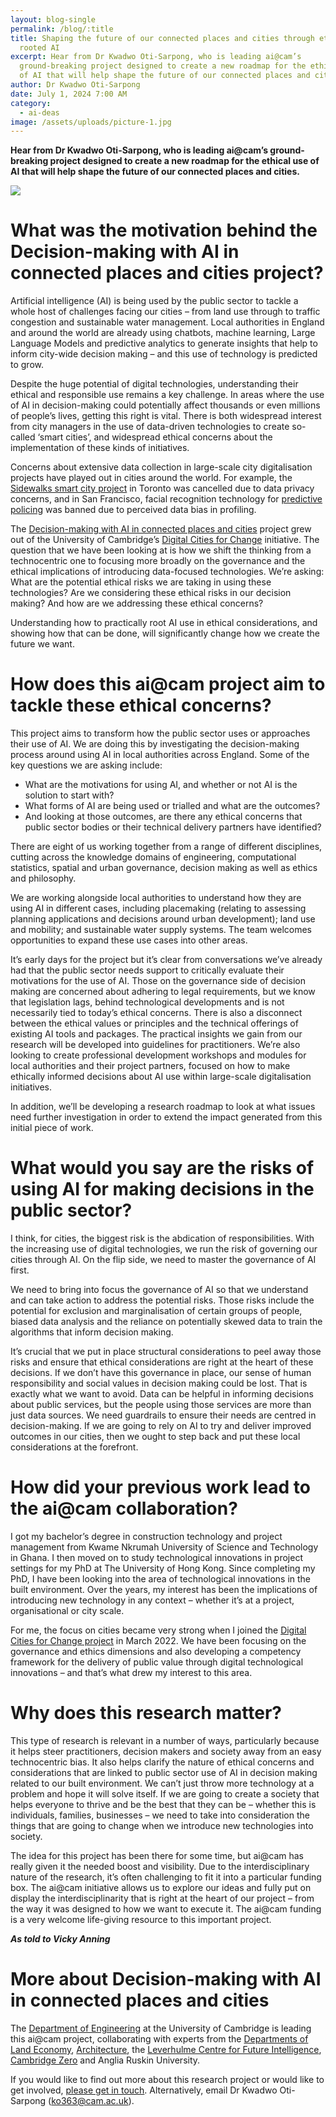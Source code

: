 ```yaml
---
layout: blog-single
permalink: /blog/:title
title: Shaping the future of our connected places and cities through ethically
  rooted AI
excerpt: Hear from Dr Kwadwo Oti-Sarpong, who is leading ai@cam’s
  ground-breaking project designed to create a new roadmap for the ethical use
  of AI that will help shape the future of our connected places and cities.
author: Dr Kwadwo Oti-Sarpong
date: July 1, 2024 7:00 AM
category:
  - ai-deas
image: /assets/uploads/picture-1.jpg
---
```

**Hear from Dr Kwadwo Oti-Sarpong, who is leading ai@cam’s ground-breaking project designed to create a new roadmap for the ethical use of AI that will help shape the future of our connected places and cities.**

![](/assets/uploads/kwadwo-resezied-2.jpg)

# What was the motivation behind the Decision-making with AI in connected places and cities project?

Artificial intelligence (AI) is being used by the public sector to tackle a whole host of challenges facing our cities – from land use through to traffic congestion and sustainable water management. Local authorities in England and around the world are already using chatbots, machine learning, Large Language Models and predictive analytics to generate insights that help to inform city-wide decision making – and this use of technology is predicted to grow. 

Despite the huge potential of digital technologies, understanding their ethical and responsible use remains a key challenge. In areas where the use of AI in decision-making could potentially affect thousands or even millions of people’s lives, getting this right is vital. There is both widespread interest from city managers in the use of data-driven technologies to create so-called ‘smart cities’, and widespread ethical concerns about the implementation of these kinds of initiatives.

Concerns about extensive data collection in large-scale city digitalisation projects have played out in cities around the world. For example, the [Sidewalks smart city project](https://www.smartcitiesworld.net/news/sidewalk-labs-shuts-down-toronto-smart-city-project-5262) in Toronto was cancelled due to data privacy concerns, and in San Francisco, facial recognition technology for [predictive policing](https://www.bbc.co.uk/news/technology-48276660) was banned due to perceived data bias in profiling. 

The [Decision-making with AI in connected places and cities](https://ai.cam.ac.uk/projects/decision-making-with-ai-in-connected-places-and-cities) project grew out of the University of Cambridge’s [Digital Cities for Change](https://www-smartinfrastructure.eng.cam.ac.uk/projects-and-case-studies/dc2-digital-cities-change) initiative. The question that we have been looking at is how we shift the thinking from a technocentric one to focusing more broadly on the governance and the ethical implications of introducing data-focused technologies. We’re asking: What are the potential ethical risks we are taking in using these technologies? Are we considering these ethical risks in our decision making? And how are we addressing these ethical concerns?

Understanding how to practically root AI use in ethical considerations, and showing how that can be done, will significantly change how we create the future we want.

# How does this ai@cam project aim to tackle these ethical concerns?

This project aims to transform how the public sector uses or approaches their use of AI. We are doing this by investigating the decision-making process around using AI in local authorities across England. Some of the key questions we are asking include: 

* What are the motivations for using AI, and whether or not AI is the solution to start with? 
* What forms of AI are being used or trialled and what are the outcomes? 
* And looking at those outcomes, are there any ethical concerns that public sector bodies or their technical delivery partners have identified?

There are eight of us working together from a range of different disciplines, cutting across the knowledge domains of engineering, computational statistics, spatial and urban governance, decision making as well as ethics and philosophy. 

We are working alongside local authorities to understand how they are using AI in different cases, including placemaking (relating to assessing planning applications and decisions around urban development); land use and mobility; and sustainable water supply systems. The team welcomes opportunities to expand these use cases into other areas.

It’s early days for the project but it’s clear from conversations we’ve already had that the public sector needs support to critically evaluate their motivations for the use of AI. Those on the governance side of decision making are concerned about adhering to legal requirements, but we know that legislation lags, behind technological developments and is not necessarily tied to today’s ethical concerns. There is also a disconnect between the ethical values or principles and the technical offerings of existing AI tools and packages.
The practical insights we gain from our research will be developed into guidelines for practitioners. We’re also looking to create professional development workshops and modules for local authorities and their project partners, focused on how to make ethically informed decisions about AI use within large-scale digitalisation initiatives. 

In addition, we’ll be developing a research roadmap to look at what issues need further investigation in order to extend the impact generated from this initial piece of work. 

# What would you say are the risks of using AI for making decisions in the public sector?

I think, for cities, the biggest risk is the abdication of responsibilities. With the increasing use of digital technologies, we run the risk of governing our cities through AI. On the flip side, we need to master the governance of AI first.

We need to bring into focus the governance of AI so that we understand and can take action to address the potential risks. Those risks include the potential for exclusion and marginalisation of certain groups of people, biased data analysis and the reliance on potentially skewed data to train the algorithms that inform decision making. 

It’s crucial that we put in place structural considerations to peel away those risks and ensure that ethical considerations are right at the heart of these decisions. If we don’t have this governance in place, our sense of human responsibility and social values in decision making could be lost. That is exactly what we want to avoid. Data can be helpful in informing decisions about public services, but the people using those services are more than just data sources. We need guardrails to ensure their needs are centred in decision-making.
If we are going to rely on AI to try and deliver improved outcomes in our cities, then we ought to step back and put these local considerations at the forefront.

# How did your previous work lead to the ai@cam collaboration?

I got my bachelor’s degree in construction technology and project management from Kwame Nkrumah University of Science and Technology in Ghana. I then moved on to study technological innovations in project settings for my PhD at The University of Hong Kong. Since completing my PhD, I have been looking into the area of technological innovations in the built environment. Over the years, my interest has been the implications of introducing new technology in any context – whether it’s at a project, organisational or city scale.

For me, the focus on cities became very strong when I joined the [Digital Cities for Change project](https://www-smartinfrastructure.eng.cam.ac.uk/projects-and-case-studies/dc2-digital-cities-change/ethically-rooted-ai-public-value) in March 2022. We have been focusing on the governance and ethics dimensions and also developing a competency framework for the delivery of public value through digital technological innovations – and that’s what drew my interest to this area. 

# Why does this research matter?

This type of research is relevant in a number of ways, particularly because it helps steer practitioners, decision makers and society away from an easy technocentric bias. It also helps clarify the nature of ethical concerns and considerations that are linked to public sector use of AI in decision making related to our built environment. We can’t just throw more technology at a problem and hope it will solve itself. If we are going to create a society that helps everyone to thrive and be the best that they can be – whether this is individuals, families, businesses – we need to take into consideration the things that are going to change when we introduce new technologies into society.

The idea for this project has been there for some time, but ai@cam has really given it the needed boost and visibility. Due to the interdisciplinary nature of the research, it’s often challenging to fit it into a particular funding box. The ai@cam initiative allows us to explore our ideas and fully put on display the interdisciplinarity that is right at the heart of our project – from the way it was designed to how we want to execute it. The ai@cam funding is a very welcome life-giving resource to this important project.

***As told to Vicky Anning***

# More about Decision-making with AI in connected places and cities

The [Department of Engineering](https://www.eng.cam.ac.uk/) at the University of Cambridge is leading this ai@cam project, collaborating with experts from the [Departments of Land Economy](https://www.landecon.cam.ac.uk/), [Architecture](https://www.arct.cam.ac.uk/), the [Leverhulme Centre for Future Intelligence](https://www.lcfi.ac.uk/), [Cambridge Zero](https://www.zero.cam.ac.uk/) and Anglia Ruskin University.

If you would like to find out more about this research project or would like to get involved, [please get in touch](https://forms.office.com/pages/responsepage.aspx?id=RQSlSfq9eUut41R7TzmG6cK4xBOcmxVAiZL8Fm0cscJURUdIT1VRSDFJVThCWU81TlM3QlhPMjFQTS4u). Alternatively, email Dr Kwadwo Oti-Sarpong (ko363@cam.ac.uk).